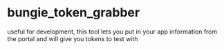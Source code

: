 # bungie_token_grabber
useful for development, this tool lets you put in your app information from the portal and will give you tokens to test with
